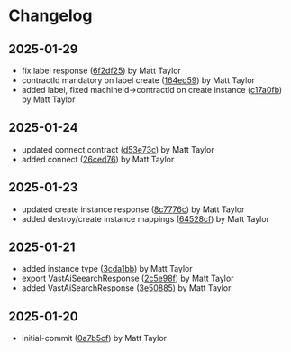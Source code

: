 # Changelog


## 2025-01-29
- fix label response ([6f2df25](https://github.com/mjt-services/vastai-common-2025/commit/6f2df25c5b0a02716feef985246b6e12c6fb95ab)) by Matt Taylor
- contractId mandatory on label create ([164ed59](https://github.com/mjt-services/vastai-common-2025/commit/164ed5913198763dad13dfb941ee043aa798f0df)) by Matt Taylor
- added label, fixed machineId->contractId on create instance ([c17a0fb](https://github.com/mjt-services/vastai-common-2025/commit/c17a0fb230fcb4f0fd7ab410b710acd604187bc3)) by Matt Taylor

## 2025-01-24
- updated connect contract ([d53e73c](https://github.com/mjt-services/vastai-common-2025/commit/d53e73c363038c62b9413ae5d60d7e97d8ce1b5c)) by Matt Taylor
- added connect ([26ced76](https://github.com/mjt-services/vastai-common-2025/commit/26ced76b672fce651f44af485485e028e91175e8)) by Matt Taylor

## 2025-01-23
- updated create instance response ([8c7776c](https://github.com/mjt-services/vastai-common-2025/commit/8c7776ce8aade08ae807386fed7dd63937cb047a)) by Matt Taylor
- added destroy/create instance mappings ([64528cf](https://github.com/mjt-services/vastai-common-2025/commit/64528cf2f9e33cfe416f9710b09ab70788706674)) by Matt Taylor

## 2025-01-21
- added instance type ([3cda1bb](https://github.com/mjt-services/vastai-common-2025/commit/3cda1bbc28401abbffdcd22854e95eab3bd72ddf)) by Matt Taylor
- export VastAiSeearchResponse ([2c5e98f](https://github.com/mjt-services/vastai-common-2025/commit/2c5e98fe3664bd8591ca0902420da927c0d751d7)) by Matt Taylor
- added VastAiSearchResponse ([3e50885](https://github.com/mjt-services/vastai-common-2025/commit/3e50885cabbc10f8e8ee1c8f6c873e69efb4441c)) by Matt Taylor

## 2025-01-20
- initial-commit ([0a7b5cf](https://github.com/mjt-services/vastai-common-2025/commit/0a7b5cfbea0b694d46febc42829bf5e53fa9a01a)) by Matt Taylor
